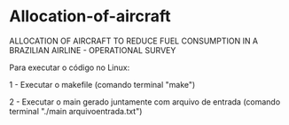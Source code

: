 # Allocation-of-aircraft
ALLOCATION OF AIRCRAFT TO REDUCE FUEL CONSUMPTION IN A BRAZILIAN AIRLINE  - OPERATIONAL SURVEY

Para executar o código no Linux:

1 - Executar o makefile (comando terminal "make")


2 - Executar o main gerado juntamente com arquivo de entrada (comando terminal "./main arquivoentrada.txt")
